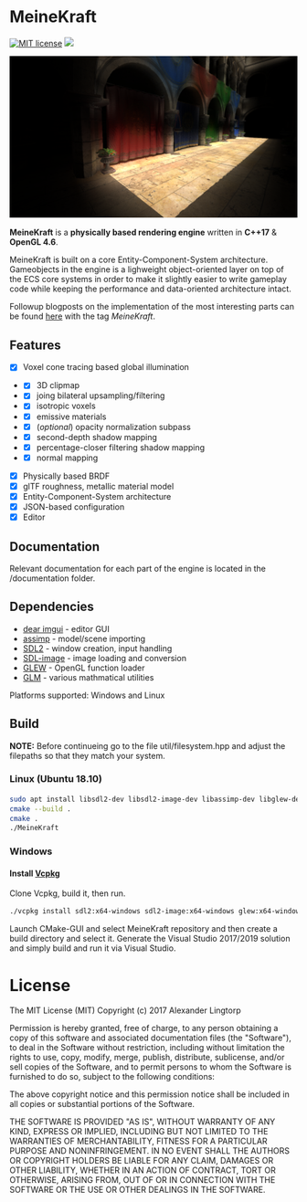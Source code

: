 # MeineKraft

[![MIT license](https://img.shields.io/badge/License-MIT-blue.svg)](https://lbesson.mit-license.org/)
[![](https://img.shields.io/badge/twitter-follow-blue.svg)](https://twitter.com/ALingtorp)

![](/resources/screenshots/sponza.png)

**MeineKraft** is a **physically based rendering engine** written in **C++17** & **OpenGL 4.6**.

MeineKraft is built on a core Entity-Component-System architecture. Gameobjects
in the engine is a lighweight object-oriented layer on top of the ECS core
systems in order to make it slightly easier to write gameplay code while keeping
the performance and data-oriented architecture intact.

Followup blogposts on the implementation of the most interesting parts can be
found [here](http://lingtorp.com) with the tag *MeineKraft*.

## Features
- [X] Voxel cone tracing based global illumination
- - [X] 3D clipmap
- - [X] joing bilateral upsampling/filtering
- - [X] isotropic voxels
- - [X] emissive materials
- - [X] (_optional_) opacity normalization subpass 
- - [X] second-depth shadow mapping
- - [X] percentage-closer filtering shadow mapping 
- - [X] normal mapping
- [X] Physically based BRDF
- [X] glTF roughness, metallic material model
- [X] Entity-Component-System architecture
- [X] JSON-based configuration
- [X] Editor

## Documentation
Relevant documentation for each part of the engine is located in the /documentation folder. 

## Dependencies
* [dear imgui](https://github.com/ocornut/imgui) - editor GUI
* [assimp](https://github.com/syoyo/assimp) - model/scene importing
* [SDL2](https://www.libsdl.org/) - window creation, input handling
* [SDL-image](https://www.libsdl.org/projects/SDL_image/) - image loading and conversion
* [GLEW](https://duckduckgo.com/?q=GLEW&t=ffab&ia=web) - OpenGL function loader
* [GLM](https://glm.g-truc.net/0.9.8/index.html) - various mathmatical utilities

Platforms supported: Windows and Linux

## Build
**NOTE:** Before continueing go to the file util/filesystem.hpp and adjust the filepaths so that they match your system.
### Linux (Ubuntu 18.10)
```bash
sudo apt install libsdl2-dev libsdl2-image-dev libassimp-dev libglew-dev
cmake --build .
cmake .
./MeineKraft
```
### Windows
#### Install [Vcpkg](https://github.com/microsoft/vcpkg)
Clone Vcpkg, build it, then run.
```bash
./vcpkg install sdl2:x64-windows sdl2-image:x64-windows glew:x64-windows assimp:x64-windows
```
Launch CMake-GUI and select MeineKraft repository and then create a build directory and select it.
Generate the Visual Studio 2017/2019 solution and simply build and run it via Visual Studio.

# License
The MIT License (MIT)
Copyright (c) 2017 Alexander Lingtorp

Permission is hereby granted, free of charge, to any person obtaining a copy of this software and associated documentation files (the "Software"), to deal in the Software without restriction, including without limitation the rights to use, copy, modify, merge, publish, distribute, sublicense, and/or sell copies of the Software, and to permit persons to whom the Software is furnished to do so, subject to the following conditions:

The above copyright notice and this permission notice shall be included in all copies or substantial portions of the Software.

THE SOFTWARE IS PROVIDED "AS IS", WITHOUT WARRANTY OF ANY KIND, EXPRESS OR IMPLIED, INCLUDING BUT NOT LIMITED TO THE WARRANTIES OF MERCHANTABILITY, FITNESS FOR A PARTICULAR PURPOSE AND NONINFRINGEMENT. IN NO EVENT SHALL THE AUTHORS OR COPYRIGHT HOLDERS BE LIABLE FOR ANY CLAIM, DAMAGES OR OTHER LIABILITY, WHETHER IN AN ACTION OF CONTRACT, TORT OR OTHERWISE, ARISING FROM, OUT OF OR IN CONNECTION WITH THE SOFTWARE OR THE USE OR OTHER DEALINGS IN THE SOFTWARE.

